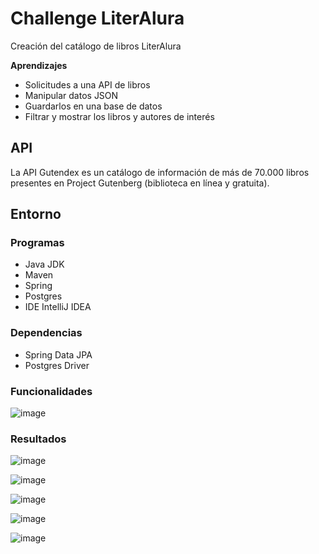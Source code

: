 # Challenge LiterAlura
Creación del catálogo de libros LiterAlura

**Aprendizajes**
  - Solicitudes a una API de libros
  - Manipular datos JSON
  - Guardarlos en una base de datos
  - Filtrar y mostrar los libros y autores de interés

## API
La API Gutendex es un catálogo de información de más de 70.000 libros presentes en Project Gutenberg (biblioteca en línea y gratuita).

## Entorno
### Programas
- Java JDK
- Maven
- Spring
- Postgres
- IDE IntelliJ IDEA
### Dependencias
- Spring Data JPA
- Postgres Driver
### Funcionalidades
![image](https://github.com/user-attachments/assets/f5a8416b-2994-4dbd-a9e6-22bae9f2313f)

### Resultados
![image](https://github.com/user-attachments/assets/abc563e7-9fec-4ed1-9e6e-96991e050b0e)

![image](https://github.com/user-attachments/assets/ab45f887-fdfa-45f0-af61-4ecf0cc778fe)

![image](https://github.com/user-attachments/assets/8712cc3c-e24b-44d8-b751-9caf759152fe)

![image](https://github.com/user-attachments/assets/f9ac0e97-47e9-434e-991a-8954a3ac813f)

![image](https://github.com/user-attachments/assets/bac086f9-8003-45e5-a97a-be2a4d767414)
